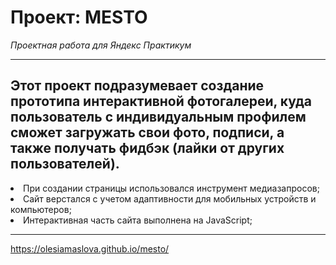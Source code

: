 # Проект: MESTO
*Проектная работа для Яндекс Практикум*

**********

## Этот проект подразумевает создание прототипа интерактивной фотогалереи, куда пользователь с индивидуальным профилем сможет загружать свои фото, подписи, а также получать фидбэк (лайки от других пользователей).

<li>При создании страницы использовался инструмент медиазапросов;
<li>Сайт верстался с учетом адаптивности для мобильных устройств и компьютеров;
<li>Интерактивная часть сайта выполнена на JavaScript;

**********
https://olesiamaslova.github.io/mesto/
